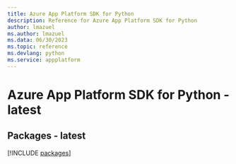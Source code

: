 ```yaml
---
title: Azure App Platform SDK for Python
description: Reference for Azure App Platform SDK for Python
author: lmazuel
ms.author: lmazuel
ms.data: 06/30/2023
ms.topic: reference
ms.devlang: python
ms.service: appplatform
---
```

# Azure App Platform SDK for Python - latest
## Packages - latest
[!INCLUDE [packages](app-platform-index.md)]